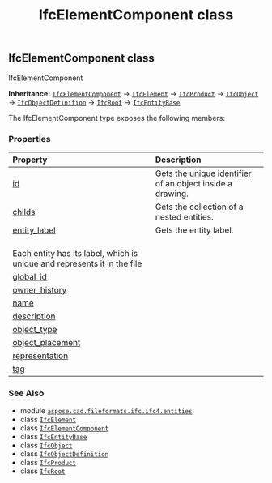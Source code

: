 ﻿---
title: IfcElementComponent class
second_title: Aspose.CAD for Python via .NET API References
description: 
type: docs
weight: 2240
url: /python-net/aspose.cad.fileformats.ifc.ifc4.entities/ifcelementcomponent/
is_root: false
---

## IfcElementComponent class

IfcElementComponent



**Inheritance:** [`IfcElementComponent`](/cad/python-net/aspose.cad.fileformats.ifc.ifc4.entities/ifcelementcomponent) → 
[`IfcElement`](/cad/python-net/aspose.cad.fileformats.ifc.ifc4.entities/ifcelement) → 
[`IfcProduct`](/cad/python-net/aspose.cad.fileformats.ifc.ifc4.entities/ifcproduct) → 
[`IfcObject`](/cad/python-net/aspose.cad.fileformats.ifc.ifc4.entities/ifcobject) → 
[`IfcObjectDefinition`](/cad/python-net/aspose.cad.fileformats.ifc.ifc4.entities/ifcobjectdefinition) → 
[`IfcRoot`](/cad/python-net/aspose.cad.fileformats.ifc.ifc4.entities/ifcroot) → 
[`IfcEntityBase`](/cad/python-net/aspose.cad.fileformats.ifc/ifcentitybase)



The IfcElementComponent type exposes the following members:

### Properties
| Property | Description |
| :- | :- |
| [id](/cad/python-net/aspose.cad.fileformats.ifc.ifc4.entities/ifcelementcomponent/id) | Gets the unique identifier of an object inside a drawing. |
| [childs](/cad/python-net/aspose.cad.fileformats.ifc.ifc4.entities/ifcelementcomponent/childs) | Gets the collection of a nested entities. |
| [entity_label](/cad/python-net/aspose.cad.fileformats.ifc.ifc4.entities/ifcelementcomponent/entity_label) | Gets the entity label.<br/>Each entity has its label, which is unique and represents it in the file |
| [global_id](/cad/python-net/aspose.cad.fileformats.ifc.ifc4.entities/ifcelementcomponent/global_id) |  |
| [owner_history](/cad/python-net/aspose.cad.fileformats.ifc.ifc4.entities/ifcelementcomponent/owner_history) |  |
| [name](/cad/python-net/aspose.cad.fileformats.ifc.ifc4.entities/ifcelementcomponent/name) |  |
| [description](/cad/python-net/aspose.cad.fileformats.ifc.ifc4.entities/ifcelementcomponent/description) |  |
| [object_type](/cad/python-net/aspose.cad.fileformats.ifc.ifc4.entities/ifcelementcomponent/object_type) |  |
| [object_placement](/cad/python-net/aspose.cad.fileformats.ifc.ifc4.entities/ifcelementcomponent/object_placement) |  |
| [representation](/cad/python-net/aspose.cad.fileformats.ifc.ifc4.entities/ifcelementcomponent/representation) |  |
| [tag](/cad/python-net/aspose.cad.fileformats.ifc.ifc4.entities/ifcelementcomponent/tag) |  |



### See Also
* module [`aspose.cad.fileformats.ifc.ifc4.entities`](..)
* class [`IfcElement`](/cad/python-net/aspose.cad.fileformats.ifc.ifc4.entities/ifcelement)
* class [`IfcElementComponent`](/cad/python-net/aspose.cad.fileformats.ifc.ifc4.entities/ifcelementcomponent)
* class [`IfcEntityBase`](/cad/python-net/aspose.cad.fileformats.ifc/ifcentitybase)
* class [`IfcObject`](/cad/python-net/aspose.cad.fileformats.ifc.ifc4.entities/ifcobject)
* class [`IfcObjectDefinition`](/cad/python-net/aspose.cad.fileformats.ifc.ifc4.entities/ifcobjectdefinition)
* class [`IfcProduct`](/cad/python-net/aspose.cad.fileformats.ifc.ifc4.entities/ifcproduct)
* class [`IfcRoot`](/cad/python-net/aspose.cad.fileformats.ifc.ifc4.entities/ifcroot)

